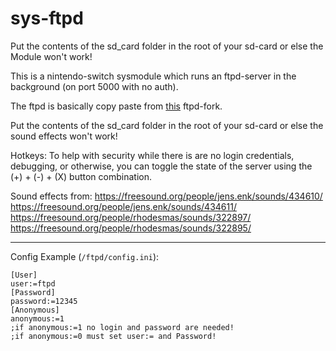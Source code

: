 # sys-ftpd

Put the contents of the sd_card folder in the root of your sd-card or else the Module won't work!

This is a nintendo-switch sysmodule which runs an ftpd-server in the background (on port 5000 with no auth).

The ftpd is basically copy paste from [this](https://github.com/DavidBuchanan314/ftpd) ftpd-fork.

Put the contents of the sd_card folder in the root of your sd-card or else the sound effects won't work!

Hotkeys: To help with security while there is are no login credentials, debugging, or otherwise, you can toggle the state of the server using the (+) + (-) + (X) button combination.

Sound effects from:
https://freesound.org/people/jens.enk/sounds/434610/  
https://freesound.org/people/jens.enk/sounds/434611/  
https://freesound.org/people/rhodesmas/sounds/322897/
https://freesound.org/people/rhodesmas/sounds/322895/


---

Config Example (`/ftpd/config.ini`):

```
[User]
user:=ftpd
[Password]
password:=12345
[Anonymous]
anonymous:=1
;if anonymous:=1 no login and password are needed!
;if anonymous:=0 must set user:= and Password!
```